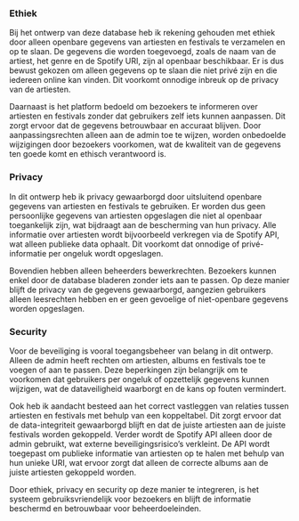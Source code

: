 ### Ethiek
Bij het ontwerp van deze database heb ik rekening gehouden met ethiek door alleen openbare gegevens van artiesten en festivals te verzamelen en op te slaan. De gegevens die worden toegevoegd, zoals de naam van de artiest, het genre en de Spotify URI, zijn al openbaar beschikbaar. Er is dus bewust gekozen om alleen gegevens op te slaan die niet privé zijn en die iedereen online kan vinden. Dit voorkomt onnodige inbreuk op de privacy van de artiesten.

Daarnaast is het platform bedoeld om bezoekers te informeren over artiesten en festivals zonder dat gebruikers zelf iets kunnen aanpassen. Dit zorgt ervoor dat de gegevens betrouwbaar en accuraat blijven. Door aanpassingsrechten alleen aan de admin toe te wijzen, worden onbedoelde wijzigingen door bezoekers voorkomen, wat de kwaliteit van de gegevens ten goede komt en ethisch verantwoord is.

### Privacy
In dit ontwerp heb ik privacy gewaarborgd door uitsluitend openbare gegevens van artiesten en festivals te gebruiken. Er worden dus geen persoonlijke gegevens van artiesten opgeslagen die niet al openbaar toegankelijk zijn, wat bijdraagt aan de bescherming van hun privacy. Alle informatie over artiesten wordt bijvoorbeeld verkregen via de Spotify API, wat alleen publieke data ophaalt. Dit voorkomt dat onnodige of privé-informatie per ongeluk wordt opgeslagen.

Bovendien hebben alleen beheerders bewerkrechten. Bezoekers kunnen enkel door de database bladeren zonder iets aan te passen. Op deze manier blijft de privacy van de gegevens gewaarborgd, aangezien gebruikers alleen leesrechten hebben en er geen gevoelige of niet-openbare gegevens worden opgeslagen.

### Security
Voor de beveiliging is vooral toegangsbeheer van belang in dit ontwerp. Alleen de admin heeft rechten om artiesten, albums en festivals toe te voegen of aan te passen. Deze beperkingen zijn belangrijk om te voorkomen dat gebruikers per ongeluk of opzettelijk gegevens kunnen wijzigen, wat de dataveiligheid waarborgt en de kans op fouten vermindert.

Ook heb ik aandacht besteed aan het correct vastleggen van relaties tussen artiesten en festivals met behulp van een koppeltabel. Dit zorgt ervoor dat de data-integriteit gewaarborgd blijft en dat de juiste artiesten aan de juiste festivals worden gekoppeld. Verder wordt de Spotify API alleen door de admin gebruikt, wat externe beveiligingsrisico’s verkleint. De API wordt toegepast om publieke informatie van artiesten op te halen met behulp van hun unieke URI, wat ervoor zorgt dat alleen de correcte albums aan de juiste artiesten gekoppeld worden.

Door ethiek, privacy en security op deze manier te integreren, is het systeem gebruiksvriendelijk voor bezoekers en blijft de informatie beschermd en betrouwbaar voor beheerdoeleinden.
